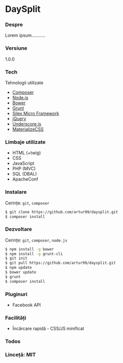 # DaySplit
### Despre
Lorem ipsum...........

### Versiune
1.0.0

### Tech
Tehnologii utilizate
* [Composer]
* [Node.js]
* [Bower]
* [Grunt]
* [Silex Micro Framework]
* [jQuery]
* [Underscore.js]
* [MaterializeCSS]

### Limbaje utilizate
* HTML (+twig)
* CSS
* JavaScript
* PHP (MVC)
* SQL (DBAL)
* ApacheConf

### Instalare
Cerințe: `git`, `composer`

```sh
$ git clone https://github.com/artur99/daysplit.git
$ composer install
```

### Dezvoltare

Cerințe: `git`, `composer`, `node.js`

```sh
$ npm install -g bower
$ npm install -g grunt-cli
$ git init
$ git pull https://github.com/artur99/daysplit.git
$ npm update
$ bower update
$ grunt
$ composer install
```

### Pluginuri

* Facebook API

### Facilități

* Încărcare rapidă - CSS/JS minificat


### Todos


### Linceță: MIT

   [Composer]: <https://getcomposer.org/>
   [node.js]: <http://nodejs.org>
   [bower]: <http://bower.io/>
   [materializecss]: <http://materializecss.com/>
   [Silex Micro Framework]: <http://silex.sensiolabs.org/>
   [grunt]: <http://gruntjs.com/>

   [Twitter Bootstrap]: <http://twitter.github.com/bootstrap/>
   [keymaster.js]: <https://github.com/madrobby/keymaster>
   [jQuery]: <http://jquery.com>
   [Underscore.js]: <http://underscorejs.org/>
   [Gulp]: <http://gulpjs.com>
